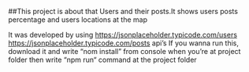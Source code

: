 ##This project is about that Users and their posts.It shows users posts percentage and users locations at the map

It was developed by using https://jsonplaceholder.typicode.com/users https://jsonplaceholder.typicode.com/posts api’s
If you wanna run this, download it and write “nom install” from console when you’re at project folder then write “npm run“ command at the project folder